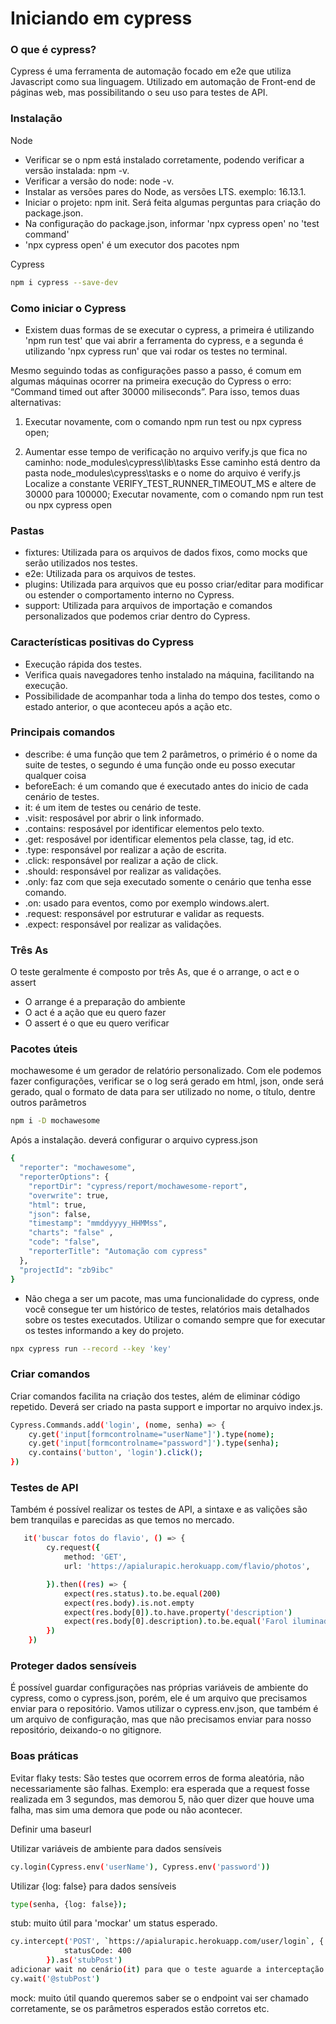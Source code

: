# Iniciando em cypress
### O que é cypress?

Cypress é uma ferramenta de automação focado em e2e que utiliza Javascript como sua linguagem. Utilizado em automação de Front-end de páginas web, mas possibilitando o seu uso para testes de API.

### Instalação

Node
* Verificar se o npm está instalado corretamente, podendo verificar a versão instalada: npm -v.
* Verificar a versão do node: node -v.
* Instalar as versões pares do Node, as versões LTS. exemplo: 16.13.1.
* Iniciar o projeto: npm init. Será feita algumas perguntas para criação do package.json.
* Na configuração do package.json, informar 'npx cypress  open' no 'test command'
* 'npx cypress  open' é um executor dos pacotes npm

Cypress
```bash
npm i cypress --save-dev 
```

### Como iniciar o Cypress

* Existem duas formas de se executar o cypress, a primeira é utilizando 'npm run test' que vai abrir a ferramenta do cypress, e a segunda é utilizando 'npx cypress run' que vai rodar os testes no terminal.

Mesmo seguindo todas as configurações passo a passo, é comum em algumas máquinas ocorrer na primeira execução do Cypress o erro: “Command timed out after 30000 miliseconds”. Para isso, temos duas alternativas:

1) Executar novamente, com o comando npm run test ou npx cypress open;

2) Aumentar esse tempo de verificação no arquivo verify.js que fica no caminho: node_modules\cypress\lib\tasks
Esse caminho está dentro da pasta node_modules\cypress\tasks e o nome do arquivo é verify.js
Localize a constante VERIFY_TEST_RUNNER_TIMEOUT_MS e altere de 30000 para 100000;
Executar novamente, com o comando npm run test ou npx cypress open

### Pastas

* fixtures: Utilizada para os arquivos de dados fixos, como mocks que serão utilizados nos testes.
* e2e: Utilizada para os arquivos de testes.
* plugins: Utilizada para arquivos que eu posso criar/editar para modificar ou estender o comportamento interno no Cypress.
* support: Utilizada para arquivos de importação e comandos personalizados que podemos criar dentro do Cypress.

### Características positivas do Cypress

* Execução rápida dos testes.
* Verifica quais navegadores tenho instalado na máquina, facilitando na execução.
* Possibilidade de acompanhar toda a linha do tempo dos testes, como o estado anterior, o que aconteceu após a ação etc.


### Principais comandos

* describe: é uma função que tem 2 parâmetros, o primério é o nome da suite de testes, o segundo é uma função onde eu posso executar qualquer coisa
* beforeEach: é um comando que é executado antes do inicio de cada cenário de testes.
* it: é um item de testes ou cenário de teste.
* .visit: resposável por abrir o link informado.
* .contains: resposável por identificar elementos pelo texto.
* .get: resposável por identificar elementos pela classe, tag, id etc.
* .type: responsável por realizar a ação de escrita.
* .click: responsável por realizar a ação de click.
* .should: responsável por realizar as validações.
* .only: faz com que seja executado somente o cenário que tenha esse comando.
* .on: usado para eventos, como por exemplo windows.alert.
* .request: responsável por estruturar e validar as requests.
* .expect: responsável por realizar as validações.


### Três As

O teste geralmente é composto por três As, que é o arrange, o act e o assert

* O arrange é a preparação do ambiente
* O act é a ação que eu quero fazer
* O assert é o que eu quero verificar

### Pacotes úteis
mochawesome é um gerador de relatório personalizado. Com ele podemos fazer configurações, verificar se o log será gerado em html, json, onde será gerado, qual o formato de data para ser utilizado no nome, o título, dentre outros parâmetros

```bash
npm i -D mochawesome
```
Após a instalação. deverá configurar o arquivo cypress.json
```bash
{
  "reporter": "mochawesome",
  "reporterOptions": {
    "reportDir": "cypress/report/mochawesome-report",
    "overwrite": true,
    "html": true,
    "json": false,
    "timestamp": "mmddyyyy_HHMMss",
    "charts": "false" ,
    "code": "false",
    "reporterTitle": "Automação com cypress"
  },
  "projectId": "zb9ibc"
}

```

* Não chega a ser um pacote, mas uma funcionalidade do cypress, onde você consegue ter um histórico de testes, relatórios mais detalhados sobre os testes executados. 
Utilizar o comando sempre que for executar os testes informando a key do projeto.
```bash
npx cypress run --record --key 'key'
```

### Criar comandos
Criar comandos facilita na criação dos testes, além de eliminar código repetido. Deverá ser criado na pasta support e importar no arquivo index.js.

```bash
Cypress.Commands.add('login', (nome, senha) => {
    cy.get('input[formcontrolname="userName"]').type(nome);
    cy.get('input[formcontrolname="password"]').type(senha);
    cy.contains('button', 'login').click();
})
```

### Testes de API

Também é possível realizar os testes de API, a sintaxe e as valições são bem tranquilas e parecidas as que temos no mercado.

```bash
   it('buscar fotos do flavio', () => {
        cy.request({
            method: 'GET',
            url: 'https://apialurapic.herokuapp.com/flavio/photos',

        }).then((res) => {
            expect(res.status).to.be.equal(200)
            expect(res.body).is.not.empty
            expect(res.body[0]).to.have.property('description')
            expect(res.body[0].description).to.be.equal('Farol iluminado')
        })
    })
```

### Proteger dados sensíveis 

É possível guardar configurações nas próprias variáveis de ambiente do cypress, como o cypress.json, porém, ele é um arquivo que precisamos enviar para o repositório. Vamos utilizar o cypress.env.json, que também é um arquivo de configuração, mas que não precisamos enviar para nosso repositório, deixando-o no gitignore.


### Boas práticas
Evitar flaky tests: São testes que ocorrem erros de forma aleatória, não necessariamente são falhas. Exemplo: era esperada que a request fosse realizada em 3 segundos, mas demorou 5, não quer dizer que houve uma falha, mas sim uma demora que pode ou não acontecer.

Definir uma baseurl

Utilizar variáveis de ambiente para dados sensíveis
```bash
cy.login(Cypress.env('userName'), Cypress.env('password'))
```

Utilizar {log: false} para dados sensíveis
```bash
type(senha, {log: false});
```
stub: muito útil para 'mockar' um status esperado.
```bash
cy.intercept('POST', `https://apialurapic.herokuapp.com/user/login`, {
            statusCode: 400
        }).as('stubPost')
adicionar wait no cenário(it) para que o teste aguarde a interceptação
cy.wait('@stubPost')
```

mock: muito útil quando queremos saber se o endpoint vai ser chamado corretamente, se os parâmetros esperados estão corretos etc.
